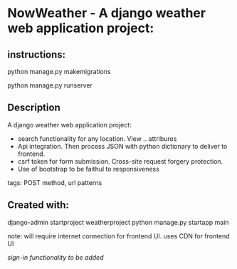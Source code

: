 # NowWeather - A django weather web application project:
## instructions: 
python manage.py makemigrations

python manage.py runserver

## Description
A django weather web application project:
* search functionality for any location. View .. attribures
* Api integration. Then process JSON with python dictionary to deliver to frontend.
* csrf token for form submission. Cross-site request forgery protection.
* Use of bootstrap to be faithul to responsiveness

tags: POST method, url patterns

## Created with:
django-admin startproject weatherproject
python manage.py startapp main

note: will require internet connection for frontend UI. uses CDN for frontend UI

*sign-in functionality to be added*
